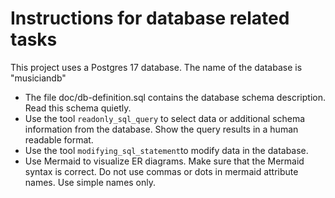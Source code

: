 # Instructions for database related tasks

This project uses a Postgres 17 database.
The name of the database is "musiciandb"

* The file doc/db-definition.sql contains the database schema description. Read this schema quietly.
* Use the tool `readonly_sql_query` to select data or additional schema information from the database. Show the query results in a human readable format.
* Use the tool `modifying_sql_statement`to modify data in the database.
* Use Mermaid to visualize ER diagrams. Make sure that the Mermaid syntax is correct. Do not use commas or dots in mermaid attribute names. Use simple names only.
